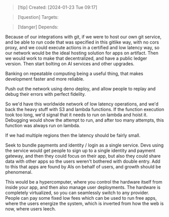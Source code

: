 
>[!tip] Created: [2024-01-23 Tue 09:17]

>[!question] Targets: 

>[!danger] Depends: 

Because of our integrations with git, if we were to host our own git service, and be able to run code that was specified in this gitlike way, with no cors proxy, and we could execute actions in a certified and low latency way, so our network would be the ideal hosting solution for apps on artifact.  Then we would work to make that decentralized, and have a public ledger version.  Then start bolting on AI services and other upgrades.

Banking on repeatable computing being a useful thing, that makes development faster and more reliable.

Push out the network using deno deploy, and allow people to replay and debug their errors with perfect fidelity.

So we'd have this worldwide network of low latency operations, and we'd back the heavy stuff with S3 and lambda functions.  If the function execution took too long, we'd signal that it needs to run on lambda and hoist it.  Debugging would show the attempt to run, and after too many attempts, this function was always run on lambda.

If we had multiple regions then the latency should be fairly small.

Seek to bundle payments and identity / login as a single service.  Devs using the service would get people to sign up to a single identity and payment gateway, and then they could focus on their app, but also they could share data with other apps so the users weren't bothered with double entry.  Add to this that apps are found by AIs on behalf of users, and growth should be phenomenal.

This would be a hypercomputer, where you control the hardware itself from inside your app, and then also manage user deployments.  The hardware is completely virtualized, so you can seamlessly switch to any provider.  People can pay some fixed low fees which can be used to run free apps, where the users energize the system, which is inverted from how the web is now, where users leech.